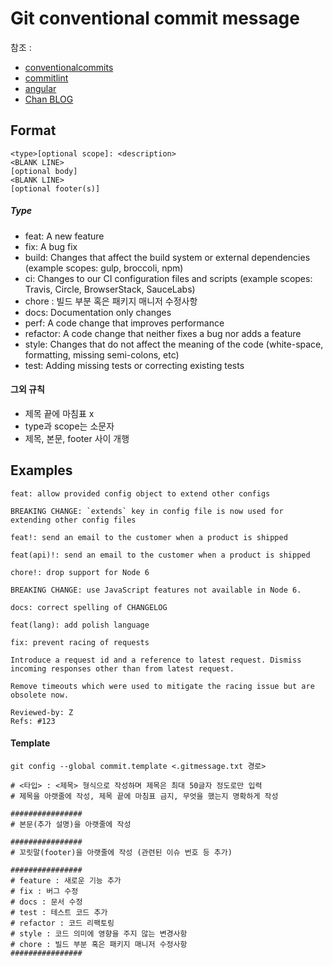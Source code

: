 # Git conventional commit message
  
참조 : 
- [conventionalcommits](https://www.conventionalcommits.org/en/v1.0.0/#specification)
- [commitlint](https://github.com/conventional-changelog/commitlint/tree/master/%40commitlint/config-conventional)
- [angular](https://github.com/angular/angular/blob/22b96b9/CONTRIBUTING.md#-commit-message-guidelines)
- [Chan BLOG](https://chanhuiseok.github.io/posts/git-4/)

## Format
```text
<type>[optional scope]: <description>
<BLANK LINE>
[optional body]
<BLANK LINE>
[optional footer(s)]
```

##### Type

- feat: A new feature
- fix: A bug fix
- build: Changes that affect the build system or external dependencies (example scopes: gulp, broccoli, npm)
- ci: Changes to our CI configuration files and scripts (example scopes: Travis, Circle, BrowserStack, SauceLabs)
- chore : 빌드 부분 혹은 패키지 매니저 수정사항
- docs: Documentation only changes
- perf: A code change that improves performance
- refactor: A code change that neither fixes a bug nor adds a feature
- style: Changes that do not affect the meaning of the code (white-space, formatting, missing semi-colons, etc)
- test: Adding missing tests or correcting existing tests


#### 그외 규칙
- 제목 끝에 마침표 x
- type과 scope는 소문자
- 제목, 본문, footer 사이 개행


## Examples

```text
feat: allow provided config object to extend other configs

BREAKING CHANGE: `extends` key in config file is now used for extending other config files
```

```text
feat!: send an email to the customer when a product is shipped
```

```text
feat(api)!: send an email to the customer when a product is shipped
```

```text
chore!: drop support for Node 6

BREAKING CHANGE: use JavaScript features not available in Node 6.
```

```text
docs: correct spelling of CHANGELOG
```

```text
feat(lang): add polish language
```

```text
fix: prevent racing of requests

Introduce a request id and a reference to latest request. Dismiss
incoming responses other than from latest request.

Remove timeouts which were used to mitigate the racing issue but are
obsolete now.

Reviewed-by: Z
Refs: #123
```



#### Template

```shell script
git config --global commit.template <.gitmessage.txt 경로>
```

```text
# <타입> : <제목> 형식으로 작성하며 제목은 최대 50글자 정도로만 입력
# 제목을 아랫줄에 작성, 제목 끝에 마침표 금지, 무엇을 했는지 명확하게 작성

################
# 본문(추가 설명)을 아랫줄에 작성

################
# 꼬릿말(footer)을 아랫줄에 작성 (관련된 이슈 번호 등 추가)

################
# feature : 새로운 기능 추가
# fix : 버그 수정
# docs : 문서 수정
# test : 테스트 코드 추가
# refactor : 코드 리팩토링
# style : 코드 의미에 영향을 주지 않는 변경사항
# chore : 빌드 부분 혹은 패키지 매니저 수정사항
################
```